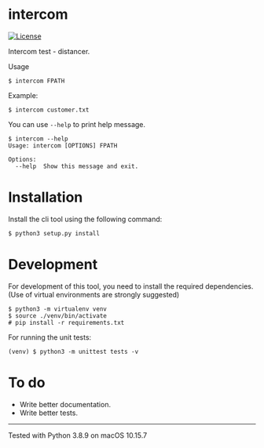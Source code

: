 # **intercom**

[![License](https://img.shields.io/github/license/mashape/apistatus.svg)](https://opensource.org/licenses/mit)

Intercom test - distancer.

Usage
```console
$ intercom FPATH
```

Example:
```console
$ intercom customer.txt
```

You can use `--help` to print help message.
```console
$ intercom --help
Usage: intercom [OPTIONS] FPATH

Options:
  --help  Show this message and exit.
```

# Installation
Install the cli tool using the following command:

```console
$ python3 setup.py install
```

# Development

For development of this tool, you need to install the required dependencies. (Use of virtual environments are strongly suggested)

```console
$ python3 -m virtualenv venv
$ source ./venv/bin/activate
# pip install -r requirements.txt
```

For running the unit tests:
```console
(venv) $ python3 -m unittest tests -v
```

# To do
- Write better documentation.
- Write better tests.

***

Tested with Python 3.8.9 on macOS 10.15.7